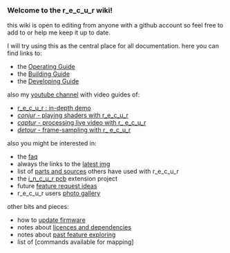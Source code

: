 ### Welcome to the r_e_c_u_r wiki! 

this wiki is open to editing from anyone with a github account so feel free to add to or help me keep it up to date.

I will try using this as the central place for all documentation. here you can find links to:

- the [Operating Guide]
- the [Building Guide]
- the [Developing Guide]

also my [youtube channel] with video guides of:

- [r_e_c_u_r : in-depth demo]
- [_conjur_ - playing shaders with r_e_c_u_r]
- [_captur_ - processing live video with r_ e_c_u_r]
- [_detour_ - frame-sampling with r_ e_c_u_r]

also you might be interested in: 

- the [faq]
- always the links to the [latest img]
- list of [parts and sources] others have used with r_e_c_u_r
- the [i_n_c_u_r pcb] extension project
- future [feature request ideas]
- r_e_c_u_r users [photo gallery]

other bits and pieces:

- how to [update firmware]
- notes about [licences and dependencies]
- notes about [past feature exploring]
- list of [commands available for mapping]

[Operating Guide]: operate_docs
[Building Guide]: build_docs
[Developing Guide]: develop_docs
[youtube channel]: https://www.youtube.com/channel/UC7CJrYjXb917EFqMgOUC0Hw
[r_e_c_u_r : in-depth demo]: https://www.youtube.com/watch?v=FKKDr7pLpp0
[_conjur_ - playing shaders with r_e_c_u_r]: https://www.youtube.com/watch?v=ah2HY1fuv8w
[_captur_ - processing live video with r_ e_c_u_r]: https://www.youtube.com/watch?v=e7m_YHEFahs
[_detour_ - frame-sampling with r_ e_c_u_r]: https://www.youtube.com/watch?v=e9vrzn7c9R8
[faq]: faq
[parts and sources]: parts_and_sources
[i_n_c_u_r pcb]: i_n_c_u_r_pcb
[feature request ideas]: feature_request_ideas
[photo gallery]: users_photo_gallery
[update firmware]: updating_firmware
[licences and dependencies]: licences_and_dependencies
[past feature exploring]: logs_of_feature_exploring
[latest img]: r_e_c_u_r_imgs